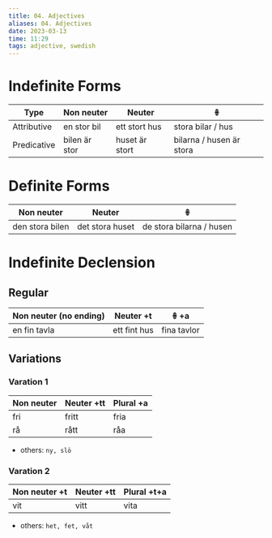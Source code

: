 ```yaml
---
title: 04. Adjectives
aliases: 04. Adjectives
date: 2023-03-13
time: 11:29
tags: adjective, swedish
---
```


# Indefinite Forms
| Type        | Non neuter    | Neuter         | 𖧚                        |
| ----------- | ------------- | -------------- | ------------------------ |
| Attributive | en stor bil   | ett stort hus  | stora bilar / hus        |
| Predicative | bilen är stor | huset är stort | bilarna / husen är stora |


# Definite Forms
| Non neuter      | Neuter          | 𖧚                  |
| --------------- | --------------- | ------------------------ |
| den stora bilen | det stora huset | de stora bilarna / husen |

# Indefinite Declension
## Regular

| Non neuter (no ending) | Neuter +t    | 𖧚 +a        |
| ---------------------- | ------------ | ----------- |
| en fin tavla           | ett fint hus | fina tavlor |

## Variations
### Varation 1

| Non neuter | Neuter +tt | Plural +a |
| ---------- | ---------- | --------- |
| fri        | fritt      | fria      |
| rå         | rått       | råa       |
- others: `ny, slö`

### Varation 2

| Non neuter +t | Neuter +tt | Plural +t+a |
| ------------- | ---------- | ----------- |
| vit           | vitt       | vita         |
- others: `het, fet, våt`

